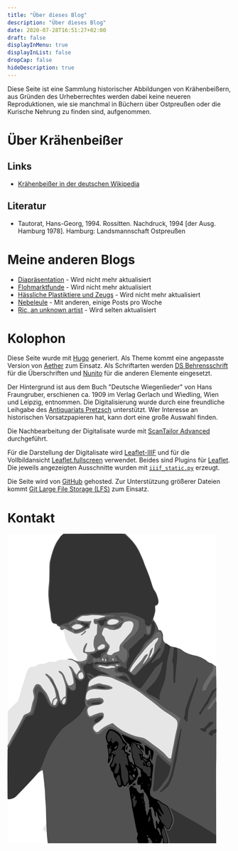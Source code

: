 ```yaml
---
title: "Über dieses Blog"
description: "Über dieses Blog"
date: 2020-07-28T16:51:27+02:00
draft: false
displayInMenu: true
displayInList: false
dropCap: false
hideDescription: true
---
```


Diese Seite ist eine Sammlung historischer Abbildungen von Krähenbeißern, aus Gründen des Urheberrechtes werden dabei keine neueren Reproduktionen, wie sie manchmal in Büchern über Ostpreußen oder die Kurische Nehrung zu finden sind, aufgenommen.

# Über Krähenbeißer


## Links

* [Krähenbeißer in der deutschen Wikipedia](https://de.wikipedia.org/wiki/Kr%C3%A4henbei%C3%9Fer)

## Literatur

* Tautorat, Hans-Georg, 1994. Rossitten. Nachdruck, 1994 [der Ausg. Hamburg 1978]. Hamburg: Landsmannschaft Ostpreußen


# Meine anderen Blogs

* [Diapr&auml;sentation](http://diapraesentation.tumblr.com/) - Wird nicht mehr aktualisiert
* [Flohmarktfunde](http://flohmarktfunde.tumblr.com/) - Wird nicht mehr aktualisiert
* [H&auml;ssliche Plastiktiere und Zeugs](http://haesslicheplastiktiereundzeugs.tumblr.com/) - Wird nicht mehr aktualisiert
* [Nebeleule](http://nebeleule.de/) - Mit anderen, einige Posts pro Woche
* [Ric, an unknown artist](https://ric-unknownartist.tumblr.com) - Wird selten aktualisiert

# Kolophon

Diese Seite wurde mit [Hugo](https://gohugo.io/) generiert. Als Theme kommt eine angepasste Version von [Aether](https://github.com/josephhutch/aether) zum Einsatz. Als Schriftarten werden [DS Behrensschrift](http://www.steffmann.de/wordpress/test-2/) für die Überschriften und [Nunito](https://github.com/googlefonts/nunito) für die anderen Elemente eingesetzt.

Der Hintergrund ist aus dem Buch "Deutsche Wiegenlieder" von Hans Fraungruber, erschienen ca. 1909 im Verlag Gerlach und Wiedling, Wien und Leipzig, entnommen. Die Digitalisierung wurde durch eine freundliche Leihgabe des [Antiquariats Pretzsch](https://antiquariat-pretzsch.de/) unterstützt. Wer Interesse an historischen Vorsatzpapieren hat, kann dort eine große Auswahl finden.

Die Nachbearbeitung der Digitalisate wurde mit [ScanTailor Advanced](https://github.com/4lex4/scantailor-advanced) durchgeführt.

Für die Darstellung der Digitalisate wird [Leaflet-IIIF](https://github.com/mejackreed/Leaflet-IIIF) und für die Vollbildansicht [Leaflet.fullscreen](https://github.com/brunob/leaflet.fullscreen) verwendet. Beides sind Plugins für [Leaflet](https://leafletjs.com/).
Die jeweils angezeigten Ausschnitte wurden mit [`iiif_static.py`](https://github.com/zimeon/iiif) erzeugt.

Die Seite wird von [GitHub](https://github.com/) gehosted. Zur Unterstützung größerer Dateien kommt [Git Large File Storage (LFS)](https://git-lfs.github.com/) zum Einsatz.

# Kontakt

<img class="about-img" alt="Krähenbeißer" src="/images/kraehenbeisser.svg">
